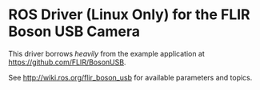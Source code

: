 # ROS Driver (Linux Only) for the FLIR Boson USB Camera #

This driver borrows *heavily* from the example application at https://github.com/FLIR/BosonUSB.

See http://wiki.ros.org/flir_boson_usb for available parameters and topics.
